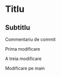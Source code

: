 # Titlu

## Subtitlu

Commentariu de commit

Prima modificare

A treia modificare

Modificare pe main
